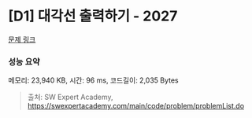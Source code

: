 # [D1] 대각선 출력하기 - 2027 

[문제 링크](https://swexpertacademy.com/main/code/problem/problemDetail.do?contestProbId=AV5QFuZ6As0DFAUq) 

### 성능 요약

메모리: 23,940 KB, 시간: 96 ms, 코드길이: 2,035 Bytes



> 출처: SW Expert Academy, https://swexpertacademy.com/main/code/problem/problemList.do